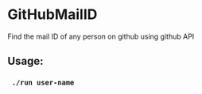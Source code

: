# GitHubMailID
Find the mail ID of any person on github using github API

<h2>Usage: </h2>
<h3> <code> ./run user-name </code> </h3>
